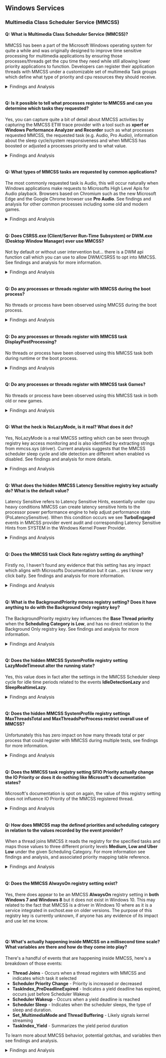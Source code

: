 ## Windows Services
### Multimedia Class Scheduler Service (MMCSS)
#### Q: What is Multimedia Class Scheduler Service (MMCSS)?
MMCSS has been a part of the Microsoft Windows operating system for quite a while and was originally designed to improve time sensitive processing for multimedia applications by ensuring those processes/threads get the cpu time they need while still allowing lower priority applications to function. Developers can register their application threads with MMCSS under a customizable set of multimedia Task groups which define what type of priority and cpu resources they should receive.
<details><summary>Findings and Analysis</summary>

* **For more complete information see the official docs page:**
  * https://docs.microsoft.com/en-us/windows/win32/procthread/multimedia-class-scheduler-service

* **Default Multimedia Task Groups:**
  * Audio
  * Capture
  * Distribution
  * Games
  * Playback
  * Pro Audio
  * Window Manager
  
</details></br>

#### Q: Is it possible to tell what processes register to MMCSS and can you determine which tasks they requested?
Yes, you can capture quite a bit of detail about MMCSS activities by capturing the MMCSS ETW trace provider with a tool such as **xperf or Windows Performance Analyzer and Recorder** such as what processes requested MMCSS, the requested task (e.g. Audio, Pro Audio), information about the sleep cycle/system responsiveness and when MMCSS has boosted or adjusted a processes priority and to what value.
<details><summary>Findings and Analysis</summary>

* Quite a bit of information can be learned about how MMCSS functions and that information can be collected and analyzed with it's MMCSS ETW trace provider such as when MMCSS has chosen to boost the priority of a process, and to what value, what multimedia task group was selected, the idle/sleep cycles (lazy or **no lazy** function). This information and those such as context switchs, cycle and frequency analysis, it may be possible to optimize the values for a given scenario or your computer to improve overall responsiveness and efficiency.

1. Download Windows Assessment and Deployment Kit (Windows ADK) - https://docs.microsoft.com/en-us/windows-hardware/get-started/adk-install
2. Only **install Windows Performance Analyzer** toolset
3. Using xperf or a custom Windows Performance Recorder (WPR) profile, start a trace for the **Microsoft-Windows-MMCSS ETW trace provider**
   * https://docs.microsoft.com/en-us/windows-hardware/test/wpt/xperf-command-line-reference
   * https://docs.microsoft.com/en-us/windows-hardware/test/wpt/querying-providers
   * https://docs.microsoft.com/en-us/windows-hardware/test/wpt/author-a-custom-recording-profile
4. Start using different applications and games, or perhaps play a YouTube video in your favorite browser.
5. Stop the trace
6. Open the trace in Windows Performance Analyzer
7. Go to **System Activity** and double click **Generic Events, Activity by Provider, Task and Opcode**
8. Filter on the Microsoft-Windows-MMCSS provider and review the different MMCCS events, tasks and state details.

![winservices_MMCSSETW_WPADetailSummary](https://github.com/djdallmann/GamingPCSetup/blob/master/RESEARCH/FINDINGS/winservices_MMCSSETW_WPADetailSummary.png)

</details></br>

#### Q: What types of MMCSS tasks are requested by common applications?
The most commonly requested task is Audio, this will occur naturally when Windows applications make requests to Microsofts High Level Apis for Audio playback. Browsers based on Chromium such as the new Microsoft Edge and the Google Chrome browser use **Pro Audio**. See findings and analysis for other common processes including some old and modern games.
<details><summary>Findings and Analysis</summary>

* Below is a basic list of common processes including some new and old games and the MMCSS tasks they register under:
  * msedge.exe (Chromium) - **Pro Audio**
  * audiodg.exe - **Audio**
  * q3.exe - **Audio**
  * hl.exe - **Audio**
  * chrome.exe (Chromium) - **Pro Audio**
  * firefox.exe - **Audio**
  * vlc.exe - N/A
  * steamwebhelper.exe (Chromium) - **Pro Audio**
  * csgo.exe - **Audio**
  * consent.exe - **Audio** (seems odd but ok, perhaps inheritance)
  * dwm.exe - *By default none*, even during early boot process. See other Q & A for more info on when it uses MMCSS.
  * csrss.exe - *By default none*, even during early boot process. See other Q & A for more info on when it uses MMCSS.
  * fortnite client/game - **Audio**
  * r5apex.exe - **Both Audio and Pro Audio**
  * taskhostw.exe - **Audio**
  
**Note:** Keep in mind that the requests to MMCSS are typically only for threads which process audio, to date I have not yet confirmed any threads are associated to input or graphics processing.
</details></br>

#### Q: Does CSRSS.exe (Client/Server Run-Time Subsystem) or DWM.exe (Desktop Window Manager) ever use MMCSS?
Not by default or without user intervention but... there is a DWM api function call which you can use to allow DWM/CSRSS to opt into MMCSS. See findings and analysis for more information.
<details><summary>Findings and Analysis</summary>

* Both Desktop Window Manager (DWM) and Client/Server Run-Time Subsystem (CSRSS) do not register with MMCSS at anytime without user intervention or the use of the DWM API DwmEnableMMCSS function, when this function is used they register under the following multimedia task groups.
  * **MMCSS Task Groups:**
    * dwm.exe - Window Manager AND Capture
    * csrss.exe - Capture
 
![winservices_DWMCSRSS_mmcsstask](https://github.com/djdallmann/GamingPCSetup/blob/master/RESEARCH/FINDINGS/winservices_DWMCSRSS_mmcsstask.png)

* Microsoft Docs Reference: DwmEnableMMCSS function (dwmapi.h)
  * https://docs.microsoft.com/en-us/windows/win32/api/dwmapi/nf-dwmapi-dwmenablemmcss

</details></br>

#### Q: Do any processes or threads register with MMCSS during the boot process?
No threads or process have been observed using MMCSS during the boot process.
<details><summary>Findings and Analysis</summary>
No
</details></br>

#### Q: Do any processes or threads register with MMCSS task DisplayPostProcessing?
No threads or process have been observed using this MMCSS task both during runtime or the boot process.
<details><summary>Findings and Analysis</summary>
No
</details></br>

#### Q: Do any processes or threads register with MMCSS task Games?
No threads or process have been observed using this MMCSS task in both old or new games.
<details><summary>Findings and Analysis</summary>
No
</details></br>

#### Q: What the heck is NoLazyMode, is it real? What does it do?
Yes, NoLazyMode is a real MMCSS setting which can be seen through registry key access monitoring and is also identified by extracting strings from mmcss.sys (driver). Current analysis suggests that the MMCSS scheduler sleep cycle and idle detection are different when enabled vs disabled. See findings and analysis for more details.
<details><summary>Findings and Analysis</summary>

* The NoLazyMode MMCSS registry key has been floating around the web although no conclusive evidence or measurement has been given surrounding it's use nor does it have any official documentation by Microsoft. 
* Based on early analysis of MMCSS ETW trace provider setting the DWORD value to 0x1 (Default: 0, Disabled/Non-Present) changes the MMCSS scheduler sleep/idle behavior.
* The screenshot below demonstrates some of the initial differences between each mode enabled (0x1) vs off (x0, Non-Present), during these tests MMCSS tasks were engaged and the same pattern reoccurred each time e.g. the Idle related conditions were no longer present leaving only **System Responsiveness, Deep Sleep and Realtime** MMCSS scheduler task results.

![winservices_MMCSS_nolazymode_onvsoff](https://github.com/djdallmann/GamingPCSetup/blob/master/RESEARCH/FINDINGS/winservices_MMCSS_nolazymode_onvsoff.png)

* At this time it is assumed that when NoLazyMode is enabled (DWORD: 0x1) it likely uses more cycles and becomes more aggressive by reducing idling/sleeping and operates in a more realtime mode. 
* This can also be validated by context switch, cycle, frequency and cpu usage analysis which may come at a later date to help determine if the setting has any positive influence.

**Registry Key Path:**
```
HKEY_LOCAL_MACHINE\SOFTWARE\Microsoft\Windows NT\CurrentVersion\Multimedia\SystemProfile
"NoLazyMode"=dword:00000001
```

</details></br>

#### Q: What does the hidden MMCSS Latency Sensitive registry key actually do? What is the default value?
Latency Sensitive refers to Latency Sensitive Hints, essentially under cpu heavy conditions MMCSS can create latency sensitive hints to the processor power performance engine to help adjust performance state (PoLatencySensitive). When this condition occurs we see **TurboEngaged** events in MMCSS provider event audit and corresponding Latency Sensitive Hints from SYSTEM in the Windows Kernel Power Provider.
<details><summary>Findings and Analysis</summary>
 
* Latency Sensitive refers to Latency Sensitive Hints, essentially under heavy cpu use MMCSS can create latency sensitive hints 
to the processor power performance engine to help adjust performance state (PoLatencySensitive). When this condition occurs we see **TurboEngaged** events 
in MMCSS provider event audit and corresponding Latency Sensitive Hints from SYSTEM in the **Windows Kernel Power Provider.**

![MMCSS.sys Latency Sensitive](https://github.com/djdallmann/GamingPCSetup/blob/master/IMAGES/MMCSS.sys%20-%20Latency%20Sensitive.PNG)

* The **default value of Latency Sensitive is TRUE** at least on Windows 10, in order to set this to FALSE in MMCSS globally it must be added to all tasks.
* Adjusting the values in the hidden power plan settings increases the frequency of those Latency Sensitive Hints for MMCSS tasks by 
lowering the threshold and response for those scenarios. The documentation and impact of changing these settings seems sparse
so I cannot recommend changing these values at this time but it is noteworthy, these settings impact the entire system. 
On a similar note the Client/Server Runtime Subsystem (CSRSS) process is continually generating latency sensitive hints on my computer
likely since its performance is directly tied to user experience and many components on the windows system including raw input interface 
between kernel and user space for mouse and keyboard. There also appears to be different types of Latency Sensitive Hint Types according to the event trails.
 
To unhide those values in the current power plan:
```
powercfg -attributes SUB_PROCESSOR 619b7505-003b-4e82-b7a6-4dd29c300971 -ATTRIB_HIDE
powercfg -attributes SUB_PROCESSOR 619b7505-003b-4e82-b7a6-4dd29c300972 -ATTRIB_HIDE
```

Related Power Options:
   * https://docs.microsoft.com/en-us/windows-hardware/customize/power-settings/options-for-perf-state-engine-perflatencyhint
   
Registry Key Path:
```
HKLM\SOFTWARE\Microsoft\Windows NT\CurrentVersion\MultiMedia\systemprofile\Tasks\<TASKNAME>\
String Value: Latency Sensitive
Values: True or False
```
</details></br>

#### Q: Does the MMCSS task Clock Rate registry setting do anything?
Firstly no, I haven't found any evidence that this setting has any impact which aligns with Microsofts Documentation but it can... yes I know very click baity. See findings and analysis for more information.
<details><summary>Findings and Analysis</summary>
 
* During my tests of manipulating the Clockrate MMCSS task registry value it had no impact on MMCSS cycles, timer resolution or anything else I could think of at the time, Microsofts documentation states specifically **Starting with Windows 7 and Windows Server 2008 R2, this guarantee was removed to reduce system power consumption.** which seems to align with everything I checked.
* There is one issue though which actually applies to MANY of the MMCSS task registry settings and parent keys, and that is **if you set a value too high (above 10,000 the default in this case), too low (~2,000, not sure of exact range tried a few) that MMCSS task will cease to function** while others will continue to work and receive boosts, this effectively creates a way of having MMCSS run while blocking certain MMCSS tasks. I will make a specific entry in this research page for other settings, examples and what impacts it could have.
* On the last bullet point, this might explain why people say they can feel a difference changing the Clock Rate registry setting and that is because the MMCSS task completely ceases to function.
</details></br>

#### Q: What is the BackgroundPriority mmcss registry setting? Does it have anything to do with the Background Only registry key?
The BackgroundPriority registry key influences the **Base Thread priority** when the **Scheduling Category is Low**, and has no direct relation to the Background Only registry key. See findings and analysis for more information.
<details><summary>Findings and Analysis</summary>
 
* During my analysis of different MMCSS tasks Audio and Pro Audio, the Background Only registry key value (True or False) had no direct relationship to the BackgroundPriority value. 
* When the **Scheduling Category is LOW, the base priority of the thread is not influenced by the tasks Priority setting**. When set to LOW the thread has a base value of 8, incrementing BackgroundPriority (default is 1) will boost the base priority giving you a maximum base priority of 15 (just before REALTIME 16 priority class).

**Thread Base Priority to BackgroundPriority Mapping**
| BackgroundPriority  | Thread Base Pri |
| ------------- | ------------- |
| 1  | 8  |
| 2  | 9  |
| 3  | 10 |
| 4  | 11 |
| 5  | 12 |
| 6  | 13 |
| 7  | 14 |
| 8  | 15 |

As noted above, this only applies when Scheduling Category is LOW.

 </details></br>
 
#### Q: Does the hidden MMCSS SystemProfile registry setting LazyModeTimeout alter the running state?
Yes, this value does in fact alter the settings in the MMCSS Scheduler sleep cycle for idle time periods related to  the events **IdleDetectionLazy** and **SleepRealtimeLazy**.
<details><summary>Findings and Analysis</summary>

* This one was pretty easy to confirm, I changed the value then compared it to what MMCSS event provider was recording. This value alters the lazy sleep timeout periods globally, more information on what impact this has on the MMCSS scheduler in another MMCSS research article.

   ![MMCSS.sys - LazyModeTimeout](https://github.com/djdallmann/GamingPCSetup/blob/master/IMAGES/MMCSS.sys%20-%20LazyModeTimeout.PNG)
</details></br>

#### Q: Does the hidden MMCSS SystemProfile registry settings MaxThreadsTotal and MaxThreadsPerProcess restrict overall use of MMCSS?
Unfortunately this has zero impact on how many threads total or per process that could register with MMCSS during multiple tests, see findings for more information.
<details><summary>Findings and Analysis</summary>

* For the evaluation of these settings I set each to different combinations of 1 and 3 (e.g. 3&1, 1&3, 3&3, 1&1) then I proceeded to generate MMCSS tasks for both Pro Audio and Audio, both separately and together. The simplest way to generate multiple threads for under a single process **under normal circumstances** is to open a browser such as Chrome then load a bunch of YouTube videos let's say 6 and ensure they are all playing media simultaneously, and in this scenario it had no impact on the number of threads registered to MMCSS under the Chrome browser process in relation to **MaxThreadsPerProcess** setting. 
  * Its hard to say if this particular test is ideal but it was the quickest way to test, the reason being is that Chrome is a single parent process but for each tab child processes are created. Perhaps if it was a single parent process and I tried registering multiple threads in that process it may change the outcome. 
  * I don't feel like writing custom code to test but if someone's interested in recreating the test and capturing the result please let me know.

* A similar test was done however in relation to **MaxThreadsTotal**, the assumption of this setting is to globally restrict the total amount of threads that can register with MMCSS, in all tests the total threads registered in MMCSS were not restricted in those scenarios.

</details></br>

#### Q: Does the MMCSS task registry setting SFIO Priority actually change the IO Priority or does it do nothing like Microsoft's documentation states?
Microsoft's documentation is spot on again, the value of this registry setting does not influence IO Priority of the MMCSS registered thread.
<details><summary>Findings and Analysis</summary>
 
* Microsofts documentation for MMCSS states the following and is again it's spot on.
  * SFIO Priority	REG_SZ	The scheduled I/O priority. This value can be set to Idle, Low, Normal, or High. **This value is not used.**
* To test if this value had any impact I changed the setting for each scenario to one of the expected values **Idle, Low, Normal, and High** and ensured that MMCSS driver was restarted to re-read the new configuration from the registry. Kicked off a new capture of the MMCSS provider and launched some multimedia applications then let it run for a bit and  stopped the capture. With the multimedia applications still running I reviewed the MMCSS provider information and found the associated Thread ID and analyzed the associated thread properties using Microsoft Windows Sysinternals Process Explorer and **observed that the IO Priority was not influenced in any scenario**.

</details></br>

#### Q: How does MMCSS map the defined priorities and scheduling category in relation to the values recorded by the event provider?
When a thread joins MMCSS it reads the registry for the specified tasks and maps those values to three different priority levels **Medium, Low and Uber Low** under the given Scheduling Category. For more information see findings and analysis, and associated priority mapping table reference.
<details><summary>Findings and Analysis</summary>
 
Based on those values (**Medium, Low and Uber Low**) and the scheduling category MMCSS has it's own internal mapping which is reflected in the boosted priority and a deprioritization value. The **Medium value reflects the boosted value** give or take +1 (not exactly intuitive but probably done this way for a reason, you'll see..) , the **Low value only applies for Scheduling Category Low** then **Uber Low reflects the deprioritzation value.**

The values are pretty consistent between the Scheduling Category Medium and High as you'll note when analyzing the table below. However when the scheduling category is Low things aren't exactly as they seem and I have seen some variation in the outcome which I'll note below. **When using Low the process is never deprioritized**, this is likely because the kernel will typically handle processes priority management outside of the realtime range (16+), on the same note only the processes intial priority value is set and **not boosted again**, at least during my analysis.

**Scheduling Category: High**
  * Intended range: 23-26
  * Actual range: 26
  
| Conf. Priority  | Medium Pri | Low Pri  |  Uber Low Pri | MMCSS Boost Pri  | MMCSS Deprioritization | 
| ------------- | ------------- | ------------- | ------------- | ------------- | ------------- | 
| 8  | 24 | 8  | 7  | 26  | 7  |
| 7  | 24 | 8  | 6  | 26  | 7  |
| 6  | 24 | 8  | 5  | 26  | 7  |
| 5  | 24 | 8  | 4  | 26  | 6  |
| 4  | 24 | 8  | 3  | 26  | 5  |
| 3  | 24 | 8  | 2  | 26  | 4  |
| 2  | 24 | 8  | 1  | 26  | 3  |
| 1  | 24 | 8  | 1  | 26  | 2  |

**Scheduling Category: Medium**
  * Intended range: 16-22
  * Actual range: 17-23
  
| Conf. Priority  | Medium Pri | Low Pri  |  Uber Low Pri | MMCSS Boost Pri  | MMCSS Deprioritization | 
| ------------- | ------------- | ------------- | ------------- | ------------- | ------------- | 
| 8  | 23 | 8  | 7  | 23  | 7  |
| 7  | 22 | 8  | 6  | 23  | 7  |
| 6  | 21 | 8  | 5  | 22  | 6  |
| 5  | 20 | 8  | 4  | 21  | 5  |
| 4  | 19 | 8  | 3  | 20  | 4  |
| 3  | 18 | 8  | 2  | 19  | 3  |
| 2  | 17 | 8  | 1  | 18  | 2  |
| 1  | 16 | 8  | 1  | 17  | 1  |

**Scheduling Category: Low**
  * Intended range: 8-15
  * Actual range: **It depends..**, see both tables and narrative

| Conf. Priority  | Medium Pri | Low Pri  |  Uber Low Pri | MMCSS Boost Pri  | MMCSS Deprioritization | 
| ------------- | ------------- | ------------- | ------------- | ------------- | ------------- | 
| 8  | 8 | 8  | 7  | 8  | None  |
| 7  | 8 | 8  | 6  | 8  | None  |
| 6  | 8 | 8  | 5  | 8  | None  |
| 5  | 8 | 8  | 4  | 8  | None  |
| 4  | 8 | 8  | 3  | 8  | None  |
| 3  | 8 | 8  | 2  | 8  | None  |
| 2  | 8 | 8  | 1  | 8  | None  |
| 1  | 8 | 8  | 1  | 8  | None  |

With Scheduling Category set as Low I recevied two different results when comparing for example audiodg and Chrome, Chrome's task (Pro Audio) base priority never changes from 10 regardless of settings so this is likely due to the way the application was coded. However audiodg will use the default base priority of 8 using the **normal Priority** values, and then **only using Background Priority will it actually boost the base priority** as indicated below.

**Scheduling Category: Low and Background Priority**
  * Intended range: 8-15
  * Actual range: 8,9,11-15
  
| Conf. BG Priority  | Medium Pri | Low Pri  |  Uber Low Pri | MMCSS Boost Pri  | MMCSS Deprioritization | 
| ------------- | ------------- | ------------- | ------------- | ------------- | ------------- | 
| 8  | 8 | 8  | 8  | 15  | None  |
| 7  | 8 | 8  | 7  | 14  | None  |
| 6  | 8 | 8  | 6  | 13  | None  |
| 5  | 8 | 8  | 5  | 12  | None  |
| 4  | 8 | 8  | 4  | 11 | None  |
| 3  | 8 | 8  | 3  | 9  | None  |
| 2  | 8 | 8  | 2  | 8  | None  |
| 1  | 8 | 8  | 1  | 8  | None  |  
  
 </details></br>
 
#### Q: Does the MMCSS AlwaysOn registry setting exist?
Yes, there does appear to be an MMCSS **AlwaysOn** registry setting in **both Windows 7 and Windows 8** but it does not exist in Windows 10. This may related to the fact that MMCSS is a driver in Windows 10 where as it is a service integrated in svchost.exe on older versions. The purpose of this registry key is currently unknown, if anyone has any evidence of its impact and use let me know.

</br>

#### Q: What's actually happening inside MMCSS on a millisecond time scale? What variables are there and how do they come into play?
There's a handful of events that are happening inside MMCSS, here's a breakdown of those events:
  * **Thread Joins** - Occurs when a thread registers with MMCSS and indicates which task it selected
  * **Scheduler Priority Change** - Priority is increased or decreased
  * **TaskIndex_PreDeadlineExpired** - Indicates a yield deadline has expired, occurs just before Scheduler Wakeup
  * **Scheduler Wakeup** - Occurs when a yield deadline is reached
  * **Scheduler Sleep** - Indicates when the scheduler sleeps, the type of sleep and duration.
  * **Set_MultimediaMode and Thread Buffering** - Likely signals kernel streaming
  * **TaskIndex_Yield** - Summarizes the yield period duration

To learn more about MMCSS behavior, potential gotchas, and variables then see findings and analysis.
<details><summary>Findings and Analysis</summary>
 
To explain what MMCSS is doing it's best to use an example so in this case we'll assume the following: 
* We have a **default MMCSS system profile and task settings**
* Using the Chromium based Microsoft Edge browser we'll play a YouTube video

**Note:** audiodg.exe is required for media playback so it'll always have a thread join event as a result **there will always be a minimum of 2 mmcss task threads** in most circumstances.

![MMCSS.sys - Millisecond Scale](https://github.com/djdallmann/GamingPCSetup/blob/master/IMAGES/MMCSS.sys%20-%20Millisecond%20Scale.png)

In the following table time represents the actions performed during each millisecond:
| Time  | Event | Description |
| ------------- | ------------- | ------------- |
| 1ms | MMCSS Initialization of first registered threads | N/A |
| 1ms | Thread Joins | A MMCSS Pro Audio task is registered (Index00001 - msedge.exe) |
| 1ms | Scheduler Priority Change | MMCSS boosts the thread (Index00001 - msedge.exe) to the defined value in Pro Audio e.g. Sched Cat: High, Pri: 2, Priority 26 (Realtime) |
| 1ms | Scheduler Wakeup | Returns from a **DeepSleep state** |
| 1ms | Scheduler Sleep | Enters the realtime sleep state |
| 1ms | Thread Joins | A MMCSS Audio task is registered (Index00002 - audiodg.exe) |
| 1ms | Scheduler Priority Change | MMCSS boosts the thread (Index00002 - audiodg.exe) to the defined value in Audio e.g. Sched Cat: Medium, Pri: 6, Priority 22 (Realtime) |
| 2ms | Set_MultimediaMode (1 then 0), Thread Buffering (Start then Stop) | Toggles two functions briefly, usually only seen upon initialization of MMCSS |
| 2ms | TaskIndex_Yield | TaskIndex Index00002 (audiodg.exe) has yielded for X |
| 2ms | Scheduler Priority Change | Deprioritizes task TaskIndex Index00002 (audiodg.exe) to 16. |
| [...] | **~10ms passes** | The thread yields and service is in an Idle detection sleep state, **when this happens only audiodg.exe is boosted** 22 to 16, 16 to 22 (Audio Task) |
| 11ms | Scheduler Priority Change | MMCSS boosts the thread (Index00002 - audiodg.exe) to 22 |
| 11ms | TaskIndex_PreDeadlineExpired | TaskIndex Index00002 (audiodg.exe) predeadline has passed. |
| 11ms | Scheduler Wakeup | New thread yield deadline |
| 12ms | TaskIndex_Yield | TaskIndex Index00002 (audiodg.exe) yield complete |
| 12ms | Scheduler Priority Change | Deprioritizes task TaskIndex Index00002 (audiodg.exe) to 16. |
| [...] | **~10ms passes** | Yield and Idle detection |
| 22ms | Scheduler Priority Change | MMCSS boosts the thread (Index00002 - audiodg.exe) to 22 |
| 22ms | TaskIndex_PreDeadlineExpired | TaskIndex Index00002 (audiodg.exe) predeadline has passed. |
| 22ms | Scheduler Wakeup | Yield Deadline |
| 23ms | TaskIndex_Yield | TaskIndex Index00002 (audiodg.exe) yield complete |
| 23ms | Scheduler Priority Change | Deprioritizes task TaskIndex Index00002 (audiodg.exe) to 16. |
| [...] | Cycle repeats |  If Idle Detection identifies activity. **When tasks priorities are updated they are done in the order of the index** e.g. 00001, 00002, 00003. |
| 200ms | Idle detection | Finally realizes you're there and begins prioritizing things according to **SystemResponsiveness** |
| 200ms | Scheduler Priority Change | **Deprioritizes** each tasks based on their config mapping |
| 200ms | Scheduler Sleep | IdleDetection (Default 10ms) or IdleDetectionLazy (Default 100ms), will explain this after |
| 202ms | Scheduler Wakeup | Yield Deadline |
| 202ms | Scheduler Priority Change, **2ms passes** | **MMCSS boosts priority of all mmcss threads**, also **note 2ms has passed** during the deprioritized state and that systemresponsiveness is 20 by default, e.g. 2ms and 8ms |
| [...] | **8ms passes** in a boosted state | N/A |
| 210ms | Scheduler Priority Change | Deprioritizes each tasks based on their config mapping |
| 210ms | Scheduler Sleep | IdleDetection (Default 10ms) or IdleDetectionLazy (Default 100ms) |
| 211ms | Scheduler Wakeup | Yield Deadline |
| 211ms | Scheduler Priority Change | MMCSS boosts all the threads |
| [...] | Cycle repeats | **If you are detected as not Idle all task threads boost**, otherwise if idle state is detected only audiodg.exe is boosted like in the beginning, more details on Idle detection below |

And there you have it, a general overview of what happens inside MMCSS and now we get into IdleDetection and IdleDetectionLazy...

**Idle Detection and IdleDetectionLazy**

Idle detection doesn't seem to work the way you think it might, it doesn't appear to be based on the fact that you're constantly playing media but perhaps related to other methods such as user input or indicators. 

Based on my analysis this is how IdleDetection works and how it can get into similar states where no mmcss prioritization occurs** although the user is actively playing game or playing media. First off **IdleDetection** is done roughly on 10ms periods (value 100,000, **100 nanosecond intervals**) and if it doesn't detect any activity it shifts into **IdleDetectionLazy** mode which operates at 100ms periods (value 1,000,000, 100 nanosecond intervals). When activity isn't detected **on** the 100ms interval, it goes into another 100ms period which seems to easily chain into many lazy cycles for **20 seconds or more** leaving threads in a potentially **suboptimal state**. When IdleDetectionLazy occurs only audiodg.exe is prioritized and deprioritized as indicated above.

Luckily you can alter how MMCSS IdleDetection and IdleDetectionLazy states operate by fine tuning a few hidden variables, **NoLazyMode and LazyModeTimeout**. NoLazyMode will outright disable IdleDetection for the most part however it **may** be more resource intensive, alternatively you can change the LazyModeTimeout 100ns interval by adding and setting the hidden registry key value.

```
LazyModeTimeout Default: 1,000,000 (100ms), is a 100 nanosecond interval.
Optimized: 10,000 (1ms)
HKLM\SOFTWARE\Microsoft\Windows NT\CurrentVersion\MultiMedia\systemprofile\LazyModeTimeout DWORD (32bit) : 10000

NoLazyMode Default: 0 (Off)
Optional: On
HKLM\SOFTWARE\Microsoft\Windows NT\CurrentVersion\MultiMedia\systemprofile\NoLazyMode DWORD (32bit) : 1
```

**List of values for scheduler sleep:**
*	SleepRealtimeLazy: 1,000,000 (100ms)
*	IdleDetectionLazy: 1,000,000 (100ms)
*	IdleDetection: 100,000 (10ms)
*	Realtime 80,000 (8ms)
*	SleepResponsiveness 20,000 (2ms)
*	DeepSleep: 4,294,967,295

**System Responsiveness**

After having gone through the example above you may note that this setting is a literal translation of time, **2ms (20) for low priority tasks** and **8ms, the remainder** for mmcss registered tasks in their boosted priority states when using the default systemresponsiveness setting. On that note you should also keep in mind those same threads are still using quite a bit of cpu time in a lower priority state but... when the threads are below priority 16 (realtime) the kernel can give more attention to those other threads by shifting their priorities as needed.

</details></br>
